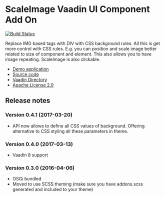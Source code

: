 ScaleImage Vaadin UI Component Add On
=====================================

[![Build Status](http://siika.fi:8888/jenkins/job/ScaleImage%20(Vaadin)/badge/icon)](http://siika.fi:8888/jenkins/job/ScaleImage%20(Vaadin)/)

Replace IMG based tags with DIV with CSS background rules. All this is get more control with CSS rules. E.g. you can
position and scale image better related to size of component and element. This also allows you to have image repeating.
ScaleImage is also clickable.

 * [Demo application](http://siika.fi:8080/ScaleImageDemo)
 * [Source code](https://github.com/alump/ScaleImage)
 * [Vaadin Directory](http://vaadin.com/directory#addon/scaleimage)
 * [Apache License 2.0](http://www.apache.org/licenses/LICENSE-2.0.html)
 
## Release notes

### Version 0.4.1 (2017-03-20)
- API now allows to define all CSS values of background. Offering alternative to CSS styling all these parameters in theme.

### Version 0.4.0 (2017-03-13)
- Vaadin 8 support

### Version 0.3.0 (2016-04-06)
- OSGi bundled
- Moved to use SCSS theming (make sure you have addons.scss generated and included to your theme)
 
